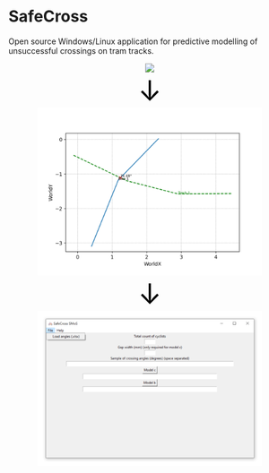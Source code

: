 # SafeCross
Open source Windows/Linux application for predictive modelling of unsuccessful crossings on tram tracks.

<div align="center">
    <img src="./images/SafeCross TA.gif" width="400" />
</div>

<div align="center">
    <span style="font-size: 50px; color: black;">&darr;</span>
</div>

<div align="center">
    <img src="./Trajectory annotation/example output/Sceneplot_WorldCoords.png" width="400" />
</div>

<div align="center">
    <span style="font-size: 50px; color: black;">&darr;</span>
</div>

<div align="center">
    <img src="./images/SafeCross SMoS.png" width="400" />
</div>



